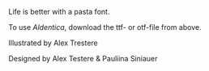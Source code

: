 Life is better with a pasta font. 
<br>

To use <i>Aldentica</i>, download the ttf- or otf-file from above. 


Illustrated by Alex Trestere

Designed by Alex Testere & Pauliina Siniauer
